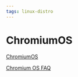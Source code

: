 ```yaml
---
tags: linux-distro
---
```

# ChromiumOS

[ChromiumOS](https://www.chromium.org/chromium-os/)

[Chromium OS FAQ](https://www.chromium.org/chromium-os/chromium-os-faq/)